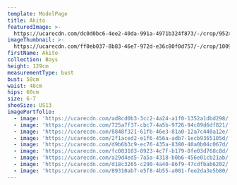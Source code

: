 ```yaml
---
template: ModelPage
title: Akito
featuredImage: >-
  https://ucarecdn.com/dc0d0bc6-4ee2-40da-991a-4971b324f873/-/crop/952x484/0,0/-/preview/
imageThumbnail: >-
  https://ucarecdn.com/ff0eb037-8b83-46e7-972d-e36c80f0d757/-/crop/1009x1225/326,143/-/preview/
firstName: Akito
collection: Boys
height: 129cm
measurementType: bust
bust: 58cm
waist: 48cm
hips: 60cm
size: 6-7
shoeSize: US13
imagePortfolio:
  - image: 'https://ucarecdn.com/ad8cd0b3-3cc2-4a24-a1f0-1352a1dbd298/'
  - image: 'https://ucarecdn.com/725a7f37-cbc7-4a5b-9726-94c89d6df821/'
  - image: 'https://ucarecdn.com/8848f321-61fb-46e3-81a0-12a7c440a12e/'
  - image: 'https://ucarecdn.com/2f1aced2-e1f6-456a-adb7-1ecb9365105d/'
  - image: 'https://ucarecdn.com/d9b6b3c9-ec76-435a-8380-40a0b04c067d/'
  - image: 'https://ucarecdn.com/fc083103-8923-4c7f-b179-8fe03d768c8d/'
  - image: 'https://ucarecdn.com/a29d4ed5-7a5a-4318-b0b6-456e01cb21ab/'
  - image: 'https://ucarecdn.com/d18c3265-c290-4a40-86f9-47cdfbab6202/'
  - image: 'https://ucarecdn.com/89310ab7-e5f8-4b55-a001-fee2da3e5b80/'
---
```


